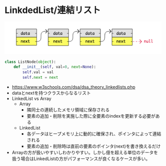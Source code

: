 # LinkdedList/連結リスト
![alt text](image.png)
```python
class ListNode(object):
    def __init__(self, val=0, next=None):
        self.val = val
        self.next = next
```
- https://www.w3schools.com/dsa/dsa_theory_linkedlists.php
- dataとnextを持つクラスからなるリスト
- LinkedList vs Array
  - Array
    - 隣同士の連続したメモリ領域に保存される
    - 要素の追加・削除を実施した際に全要素のindexを更新する必要がある
  -  LinkedList
     - 各データはヒープメモリ上に動的に確保され、ポインタによって連結される
     - 要素の追加・削除時は直前の要素のポインタ(next)を書き換えるだけ
- Arrayの方が扱いやすいしわかりやすい。しかし億を超える単位のデータを扱う場合はLinkedListの方がパフォーマンスが良くなるケースが多い。